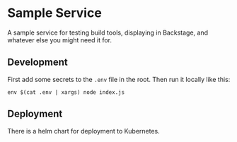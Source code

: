 # Sample Service

A sample service for testing build tools, displaying in Backstage, and whatever
else you might need it for.

## Development

First add some secrets to the `.env` file in the root. Then run it locally like this:

```shell
env $(cat .env | xargs) node index.js
```

## Deployment

There is a helm chart for deployment to Kubernetes.
